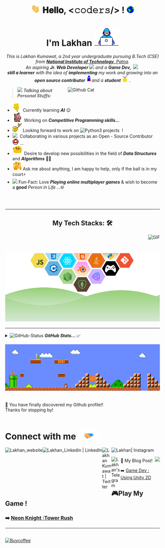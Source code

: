 
<h1 align="center"><img src="https://github.com/LakhanKumawat/LakhanKumawat/blob/master/Assets/Hi.gif" width="30px" alt="hi">   𝐇𝐞𝐥𝐥𝐨, <𝚌𝚘𝚍𝚎𝚛𝚜/> ! <img src="https://github.com/LakhanKumawat/LakhanKumawat/blob/master/Assets/Earth.gif" width="24px"> 
<br>
<h1 align="center">I'm Lakhan <img src="https://github.com/LakhanKumawat/LakhanKumawat/blob/master/Assets/Developer.gif" width="80px">
</h1>

<p align="center">
  <em>
    This is Lakhan Kumawat, a 2nd year undergraduate pursuing B.Tech (CSE) from <a href="http://www.nitp.ac.in/php/home.php"> <b>National Institute of Technology</b>, Patna</a>. <br>
    An aspiring <b>Jr. Web Developer  </b> <img src="https://media.giphy.com/media/7TcdtHOCxo3meUvPgj/giphy.gif" width="30px">   and a <b>Game Dev, </b>&nbsp;<img src="https://media.giphy.com/media/9S3FMee8gGGRBhZsA7/giphy.gif" width="36px">&nbsp <br><b>still a learner</b>
    with the idea of <b>implementing</b> my work and growing into an <b>open source contributor </b> <img src="https://github.com/LakhanKumawat/LakhanKumawat/blob/master/Assets/Rocket.gif" width="18px">and a
    <b>student</b> <img src="https://github.com/LakhanKumawat/LakhanKumawat/blob/master/Assets/Medal.gif" width="20px">&nbsp.
  </em>
</p>

<img align="right" width=300px alt="Github Cat" src="https://media.giphy.com/media/fvx95jkua5th3YeThr/giphy.gif" />

> <img src="https://media.giphy.com/media/ObNTw8Uzwy6KQ/giphy.gif" width="30px">&nbsp;**_Talking about Personal Stuffs:_**

- <img src="https://github.com/LakhanKumawat/LakhanKumawat/blob/master/Assets/wave.gif" width="30px">&nbsp;Currently learning **_AI_** 😉
- <img src="https://github.com/LakhanKumawat/LakhanKumawat/blob/master/Assets/gandalf_parrot.gif" width="30px">&nbsp; Working on **_Competitive Programming skills..._**
- <img src="https://github.com/LakhanKumawat/LakhanKumawat/blob/master/Assets/headbang.gif" width="30px">&nbsp;Looking forward to work on <img alt="Python3" width="22px" src="https://cdn.jsdelivr.net/npm/simple-icons@v3/icons/python.svg" /> projects &nbsp;!
- <img src="https://media.giphy.com/media/mG7xN3NU7WeUUGiKjM/giphy.gif" width="30px">&nbsp; Collaborating in various projects as an Open - Source Contributor <img alt="GIF" src="https://github.com/LakhanKumawat/LakhanKumawat/blob/master/Assets/powerup.gif" width="20vw" /> ...
- <img src="https://github.com/LakhanKumawat/LakhanKumawat/blob/master/Assets/happy.gif" width="30px">&nbsp; Desire to develop new possibilities in the field of **_Data Structures_** and **_Algorithms_** 👨‍💻
- <img src="https://github.com/LakhanKumawat/LakhanKumawat/blob/master/Assets/hmm.gif" width="30px">&nbsp;Ask me about anything, I am happy to help, only if the ball is in my court⚡️
- <img src="https://media.giphy.com/media/1Bek3O06EXr6YaBcLy/giphy.gif" width="30px">&nbsp;Fun-Fact: Love **_Playing online multiplayer games_** & wish to become a **good**  _Person in Life_ ...🌐

<br><br>

<hr>

<h2 align="center">
My Tech Stacks: 🛠
</h2>  <img align="right" alt="GIF" height="60px" src="https://media.giphy.com/media/du3J3cXyzhj75IOgvA/giphy.gif" />
<h3 align="center">
<img src="https://github.com/Lakhankumawat/LakhanKumawat/blob/master/Assets/Edit%231.svg" alt="Beautiful Edit"/>
</h3>


<hr>

<p align="center"><details>
<summary><img src="https://media.giphy.com/media/VgCDAzcKvsR6OM0uWg/giphy.gif" width="30px" alt="GitHub-Status"/>&nbsp;<i><b>GitHub Stats... </b></i>📈</summary><br><br>
<img src="https://github-readme-stats.vercel.app/api?username=LakhanKumawat&count_private=true&show_icons=true&theme=radical" alt="GitHub Status"/>
<img src = "https://github-readme-stats.vercel.app/api/top-langs/?username=LakhanKumawat&show_icons=true&layout=compact&theme=radical" alt="Most Used Languages"></details>
</p> 
<!--
<hr>
<details align="center">

<br />
<br />
</details>
-->

<img src="https://github.com/LakhanKumawat/LakhanKumawat/blob/master/Assets/Mario_Gameplay.gif" alt="Mario Game" width="980">
<br>
<br>
<br>
🔭 You have finally discovered my Github profile!!
<br>Thanks for stopping by!
<br>
<br>

# Connect with me <img src="https://github.com/LakhanKumawat/LakhanKumawat/blob/master/Assets/Handshake.gif" height="32px">

[<img align="left" alt="Lakhan_website" height="30px" src="https://www.flaticon.com/svg/static/icons/svg/2996/2996826.svg" />](https://media.giphy.com/media/hS42TuYYnANLFR9IRQ/giphy.gif)
[<img align="left" alt="Lakhan_Linkedin | LinkedIn" height="30px" src="https://www.flaticon.com/svg/static/icons/svg/725/725337.svg"/>](https://www.linkedin.com/in/lakhan-kumawat-7414391a2/?)
<a href="https://twitter.com/KNKUMWT1"><img align="left" alt="Lakhan Kumawat | Twitter" width="30px" src="https://cdn.jsdelivr.net/npm/simple-icons@v3/icons/twitter.svg" /></a>
[<img align="left" alt="Lakhan| Instagram" height="30px" src="https://image.flaticon.com/icons/svg/725/725278.svg" />](https://www.instagram.com/_.lakhan.__/)
[<img align="left" alt="Lakhan's Telegram" width="30px" src="https://cdn.jsdelivr.net/npm/simple-icons@v3/icons/telegram.svg" />](https://www.instagram.com/_.lakhan.__/)
<img align="right" src="http://estruyf-github.azurewebsites.net/api/VisitorHit?user=LakhanKumawat&repo=LakhanKumawat&countColorcountColor&countColor=%237B1E7B"/>
<br>
<br>
 📕 My Blog Post!
<!-- BLOG-POST-LIST:START -->
➡️ [Game Dev : Using Unity 2D](https://deploy-preview-47--learnturtle.netlify.app/articles/game/game-dev-with-unity/)
<!-- BLOG-POST-LIST:END -->
## 🎮Play My Game !
### ➡️ [Neon Knight :Tower Rush](https://play.google.com/store/apps/details?id=com.EasterEggs.NeonKnightTowerRush&hl=en)
---
<br>
<a href="https://www.buymeacoffee.com/LakhanKumawat"><img src="https://www.buymeacoffee.com/assets/img/guidelines/download-assets-sm-1.svg" height="41" alt="Buycoffee"/></a>
